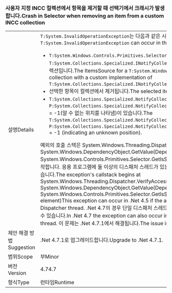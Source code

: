 ### <a name="crash-in-selector-when-removing-an-item-from-a-custom-incc-collection"></a><span data-ttu-id="3f163-101">사용자 지정 INCC 컬렉션에서 항목을 제거할 때 선택기에서 크래시가 발생합니다.</span><span class="sxs-lookup"><span data-stu-id="3f163-101">Crash in Selector when removing an item from a custom INCC collection</span></span>

|   |   |
|---|---|
|<span data-ttu-id="3f163-102">설명</span><span class="sxs-lookup"><span data-stu-id="3f163-102">Details</span></span>|<span data-ttu-id="3f163-103"><code>T:System.InvalidOperationException</code>는 다음과 같은 시나리오에서 발생할 수 있습니다.</span><span class="sxs-lookup"><span data-stu-id="3f163-103">An <code>T:System.InvalidOperationException</code> can occur in the following scenario:</span></span><ul><li><span data-ttu-id="3f163-104"><code>T:System.Windows.Controls.Primitives.Selector</code>의 ItemsSource는 <code>T:System.Collections.Specialized.INotifyCollectionChanged</code>의 사용자 지정 구현이 있는 컬렉션입니다.</span><span class="sxs-lookup"><span data-stu-id="3f163-104">The ItemsSource for a <code>T:System.Windows.Controls.Primitives.Selector</code> is a collection with a custom implementation of <code>T:System.Collections.Specialized.INotifyCollectionChanged</code>.</span></span></li><li><span data-ttu-id="3f163-105">선택한 항목이 컬렉션에서 제거됩니다.</span><span class="sxs-lookup"><span data-stu-id="3f163-105">The selected item is removed from the collection.</span></span></li><li><span data-ttu-id="3f163-106"><code>T:System.Collections.Specialized.NotifyCollectionChangedEventArgs</code>에는 <code>P:System.Collections.Specialized.NotifyCollectionChangedEventArgs.OldStartingIndex</code> = -1(알 수 없는 위치를 나타냄)이 있습니다.</span><span class="sxs-lookup"><span data-stu-id="3f163-106">The <code>T:System.Collections.Specialized.NotifyCollectionChangedEventArgs</code> has <code>P:System.Collections.Specialized.NotifyCollectionChangedEventArgs.OldStartingIndex</code> = -1 (indicating an unknown position).</span></span></li></ul><span data-ttu-id="3f163-107">예외의 호출 스택은 System.Windows.Threading.Dispatcher.VerifyAccess() System.Windows.DependencyObject.GetValue(DependencyProperty dp) System.Windows.Controls.Primitives.Selector.GetIsSelected(DependencyObject 요소)에서 시작합니다. 응용 프로그램에 둘 이상의 디스패처 스레드가 있는 경우 이 예외는 .Net 4.5에서 발생할 수 있습니다.</span><span class="sxs-lookup"><span data-stu-id="3f163-107">The exception's callstack begins at System.Windows.Threading.Dispatcher.VerifyAccess() at System.Windows.DependencyObject.GetValue(DependencyProperty dp) at System.Windows.Controls.Primitives.Selector.GetIsSelected(DependencyObject element)This exception can occur in .Net 4.5 if the application has more than one Dispatcher thread.</span></span> <span data-ttu-id="3f163-108">.Net 4.7의 경우 단일 디스패처 스레드가 있는 응용 프로그램에서도 예외가 발생할 수 있습니다.</span><span class="sxs-lookup"><span data-stu-id="3f163-108">In .Net 4.7 the exception can also occur in applications with a single Dispatcher thread.</span></span> <span data-ttu-id="3f163-109">이 문제는 .Net 4.7.1에서 해결됩니다.</span><span class="sxs-lookup"><span data-stu-id="3f163-109">The issue is fixed in .Net 4.7.1.</span></span>|
|<span data-ttu-id="3f163-110">제안 해결 방법</span><span class="sxs-lookup"><span data-stu-id="3f163-110">Suggestion</span></span>|<span data-ttu-id="3f163-111">.Net 4.7.1로 업그레이드합니다.</span><span class="sxs-lookup"><span data-stu-id="3f163-111">Upgrade to .Net 4.7.1.</span></span>|
|<span data-ttu-id="3f163-112">범위</span><span class="sxs-lookup"><span data-stu-id="3f163-112">Scope</span></span>|<span data-ttu-id="3f163-113">부</span><span class="sxs-lookup"><span data-stu-id="3f163-113">Minor</span></span>|
|<span data-ttu-id="3f163-114">버전</span><span class="sxs-lookup"><span data-stu-id="3f163-114">Version</span></span>|<span data-ttu-id="3f163-115">4.7</span><span class="sxs-lookup"><span data-stu-id="3f163-115">4.7</span></span>|
|<span data-ttu-id="3f163-116">형식</span><span class="sxs-lookup"><span data-stu-id="3f163-116">Type</span></span>|<span data-ttu-id="3f163-117">런타임</span><span class="sxs-lookup"><span data-stu-id="3f163-117">Runtime</span></span>|

